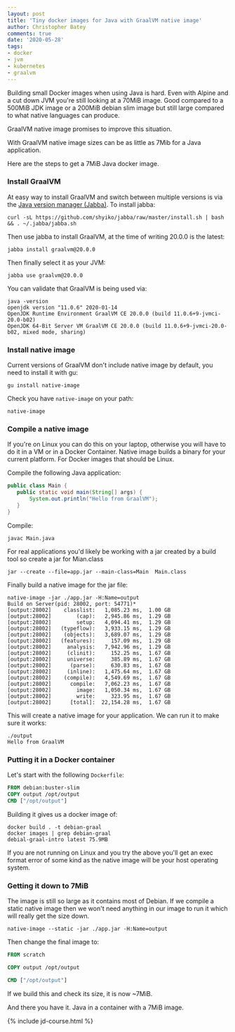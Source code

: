 ```yaml
---
layout: post
title: 'Tiny docker images for Java with GraalVM native image'
author: Christopher Batey
comments: true
date: '2020-05-28'
tags:
- docker 
- jvm 
- kubernetes
- graalvm
---
```


Building small Docker images when using Java is hard. 
Even with Alpine and a cut down JVM you're still looking
at a 70MiB image. Good compared to a 500MiB JDK image or a 200MiB debian slim image but still large compared to what
native languages can produce.

GraalVM native image promises to improve this situation. 

With GraalVM native image sizes can be as little as 7Mib for a
Java application.

Here are the steps to get a 7MiB Java docker image.

### Install GraalVM

At easy way to install GraalVM and switch between multiple versions is via the [Java version manager (Jabba)](https://github.com/shyiko/jabba). To install jabba:

`curl -sL https://github.com/shyiko/jabba/raw/master/install.sh | bash && . ~/.jabba/jabba.sh`

Then use jabba to install GraalVM, at the time of writing 20.0.0 is the latest:

`jabba install graalvm@20.0.0`

Then finally select it as your JVM:

`jabba use graalvm@20.0.0`

You can validate that GraalVM is being used via:

```
java -version
openjdk version "11.0.6" 2020-01-14
OpenJDK Runtime Environment GraalVM CE 20.0.0 (build 11.0.6+9-jvmci-20.0-b02)
OpenJDK 64-Bit Server VM GraalVM CE 20.0.0 (build 11.0.6+9-jvmci-20.0-b02, mixed mode, sharing)

```

### Install native image

Current versions of GraalVM don't include native image by default, you need to install it with gu:

`gu install native-image`

Check you have `native-image` on your path:

```
native-image
```

### Compile a native image

If you're on Linux you can do this on your laptop, otherwise you will have to do it in a VM or in a Docker Container. 
Native image builds a binary for your current platform. For Docker images that should be Linux. 

Compile the following Java application:


```java
public class Main {
   public static void main(String[] args) {
       System.out.println("Hello from GraalVM");
   }
}
```

Compile:

```
javac Main.java
```

For real applications you'd likely be working with a jar created by a build tool so create a jar for Mian.class

```
jar --create --file=app.jar --main-class=Main  Main.class
```

Finally build a native image for the jar file:

```
native-image -jar ./app.jar -H:Name=output
Build on Server(pid: 28002, port: 54771)*
[output:28002]    classlist:   1,085.23 ms,  1.00 GB
[output:28002]        (cap):   2,945.86 ms,  1.29 GB
[output:28002]        setup:   4,094.41 ms,  1.29 GB
[output:28002]   (typeflow):   3,933.15 ms,  1.29 GB
[output:28002]    (objects):   3,689.07 ms,  1.29 GB
[output:28002]   (features):     157.09 ms,  1.29 GB
[output:28002]     analysis:   7,942.96 ms,  1.29 GB
[output:28002]     (clinit):     152.25 ms,  1.67 GB
[output:28002]     universe:     385.89 ms,  1.67 GB
[output:28002]      (parse):     630.83 ms,  1.67 GB
[output:28002]     (inline):   1,475.64 ms,  1.67 GB
[output:28002]    (compile):   4,549.69 ms,  1.67 GB
[output:28002]      compile:   7,062.23 ms,  1.67 GB
[output:28002]        image:   1,050.34 ms,  1.67 GB
[output:28002]        write:     323.95 ms,  1.67 GB
[output:28002]      [total]:  22,154.28 ms,  1.67 GB
```

This will create a native image for your application. We can run it to make sure it works:

```
./output
Hello from GraalVM
```

### Putting it in a Docker container

Let's start with the following `Dockerfile`:

```dockerfile
FROM debian:buster-slim
COPY output /opt/output
CMD ["/opt/output"]
```

Building it gives us a docker image of:

```
docker build . -t debian-graal
docker images | grep debian-graal
debial-graal-intro latest 75.9MB
```

If you are not running on Linux and you try the above you'll get an exec format error of some kind as the native image
will be your host operating system.

### Getting it down to 7MiB

The image is still so large as it contains most of Debian. 
If we compile a static native image then we won't need anything in our image to run it which will really get the size down.

```
native-image --static -jar ./app.jar -H:Name=output
```

Then change the final image to:

```dockerfile
FROM scratch

COPY output /opt/output

CMD ["/opt/output"]
```

If we build this and check its size, it is now ~7MiB.

And there you have it. Java in a container with a 7MiB image.

{% include jd-course.html %}


